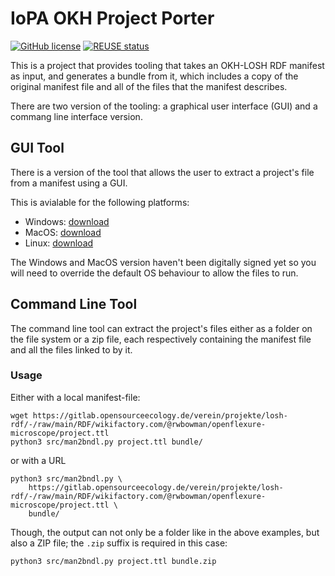 <!--
SPDX-FileCopyrightText: 2022 Robin Vobruba <hoijui.quaero@gmail.com>

SPDX-License-Identifier: CC0-1.0
-->

# IoPA OKH Project Porter

[![GitHub license](
    https://img.shields.io/github/license/hoijui/BundleBuilder.svg?style=flat)](
    ./LICENSE)
[![REUSE status](
    https://api.reuse.software/badge/github.com/iop-alliance/okh-project-porter)](
    https://api.reuse.software/info/github.com/iop-alliance/okh-project-porter)

This is a project that provides tooling that takes an OKH-LOSH RDF manifest as input,
and generates a bundle from it, which includes a copy of the original manifest file and 
all of the files that the manifest describes.

There are two version of the tooling: a graphical user interface (GUI) and a commang line interface version.

## GUI Tool

There is a version of the tool that allows the user to extract a project's file from a manifest using a GUI. 

This is avialable for the following platforms:

* Windows: [download](dist/OKH%20Project%20Porter.exe)
* MacOS: [download](dist/MacOS%20Installer/OKH%20Project%20Porter.dmg)
* Linux: [download](dist/okh-project-porter)

The Windows and MacOS version haven't been digitally signed yet so you will need to override the default OS behaviour to allow the files to run.

## Command Line Tool

The command line tool can extract the project's files either as a folder on the file system or a zip file, each respectively containing the manifest file and all the files linked to by it.

### Usage

Either with a local manifest-file:

```shell
wget https://gitlab.opensourceecology.de/verein/projekte/losh-rdf/-/raw/main/RDF/wikifactory.com/@rwbowman/openflexure-microscope/project.ttl
python3 src/man2bndl.py project.ttl bundle/
```

or with a URL

```shell
python3 src/man2bndl.py \
    https://gitlab.opensourceecology.de/verein/projekte/losh-rdf/-/raw/main/RDF/wikifactory.com/@rwbowman/openflexure-microscope/project.ttl \
    bundle/
```

Though, the output can not only be a folder like in the above examples,
but also a ZIP file;
the `.zip` suffix is required in this case:

```shell
python3 src/man2bndl.py project.ttl bundle.zip
```

